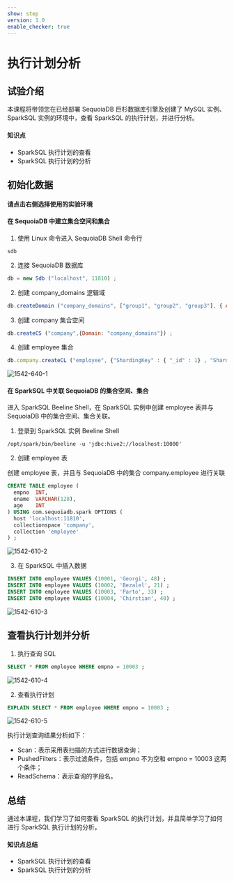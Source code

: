 ```yaml
---
show: step
version: 1.0 
enable_checker: true 
---
```


# 执行计划分析

## 试验介绍

本课程将带领您在已经部署 SequoiaDB 巨杉数据库引擎及创建了 MySQL 实例、SparkSQL 实例的环境中，查看 SparkSQL 的执行计划，并进行分析。

#### 知识点

+ SparkSQL 执行计划的查看
+ SparkSQL 执行计划的分析

## 初始化数据

#### 请点击右侧选择使用的实验环境

#### 在 SequoiaDB 中建立集合空间和集合

1) 使用 Linux 命令进入 SequoiaDB Shell 命令行

```
sdb
```

2) 连接 SequoiaDB 数据库

```javascript
db = new Sdb ("localhost", 11810) ;
```

2) 创建 company_domains 逻辑域

```javascript
db.createDomain ("company_domains", ["group1", "group2", "group3"], { AutoSplit : true }) ;
```

3) 创建 company 集合空间

```javascript
db.createCS ("company",{Domain: "company_domains"}) ;
```

4) 创建 employee 集合

```javascript
db.company.createCL ("employee", {"ShardingKey" : { "_id" : 1} , "ShardingType" : "hash" , "ReplSize" : -1 , "Compressed" : true , "CompressionType" : "lzw" , "AutoSplit" : true , "EnsureShardingIndex" : false }) ;
```

![1542-640-1](https://doc.shiyanlou.com/courses/1542/1207281/d5469fa5acc0275bfa62236a6e6d5e34)

#### 在 SparkSQL 中关联 SequoiaDB 的集合空间、集合

进入 SparkSQL Beeline Shell，在 SparkSQL 实例中创建 employee 表并与 SequoiaDB 中的集合空间、集合关联。

1) 登录到 SparkSQL 实例 Beeline Shell

```
/opt/spark/bin/beeline -u 'jdbc:hive2://localhost:10000'
```

2) 创建 employee 表

创建 employee 表，并且与 SequoiaDB 中的集合 company.employee 进行关联

```sql
CREATE TABLE employee (
  empno  INT,
  ename  VARCHAR(128),
  age    INT
) USING com.sequoiadb.spark OPTIONS (
  host 'localhost:11810',
  collectionspace 'company',
  collection 'employee'
) ;
```

![1542-610-2](https://doc.shiyanlou.com/courses/1542/1207281/324fbfcf6f78845eb39ae378ed6c9ff6)

3) 在 SparkSQL 中插入数据

```sql
INSERT INTO employee VALUES (10001, 'Georgi', 48) ;
INSERT INTO employee VALUES (10002, 'Bezalel', 21) ;
INSERT INTO employee VALUES (10003, 'Parto', 33) ;
INSERT INTO employee VALUES (10004, 'Chirstian', 40) ;
```

![1542-610-3](https://doc.shiyanlou.com/courses/1542/1207281/dd7cd19a88f736d5e7964e8cb4cc2a53)

## 查看执行计划并分析

1) 执行查询 SQL

```sql
SELECT * FROM employee WHERE empno = 10003 ;
```

![1542-610-4](https://doc.shiyanlou.com/courses/1542/1207281/1b558227b3fb7e3ff724e2ea0979ff8f)

2) 查看执行计划

```sql
EXPLAIN SELECT * FROM employee WHERE empno = 10003 ;
```

![1542-610-5](https://doc.shiyanlou.com/courses/1542/1207281/d6d3e6d397fe7c1aac142d4b1af4d7de)

执行计划查询结果分析如下：

+ Scan：表示采用表扫描的方式进行数据查询；
+ PushedFilters：表示过滤条件，包括 empno 不为空和 empno = 10003 这两个条件；
+ ReadSchema：表示查询的字段名。

## 总结

通过本课程，我们学习了如何查看 SparkSQL 的执行计划，并且简单学习了如何进行 SparkSQL 执行计划的分析。

#### 知识点总结

+ SparkSQL 执行计划的查看
+ SparkSQL 执行计划的分析
